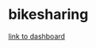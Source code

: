 # bikesharing

[link to dashboard](https://public.tableau.com/app/profile/ding.zhang/viz/M14Challenge/Story1)
